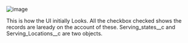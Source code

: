 ![image](https://github.com/user-attachments/assets/56fccd1f-3825-4516-b826-b86891dda60e)

This is how the UI initially Looks.
All the checkbox checked shows the records are laready on the account of these.
Serving_states__c and Serving_Locations__c are two objects.
